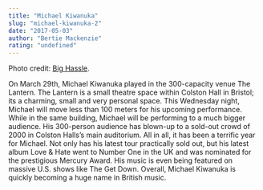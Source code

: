 ```yaml
---
title: "Michael Kiwanuka"
slug: "michael-kiwanuka-2"
date: "2017-05-03"
author: "Bertie Mackenzie"
rating: "undefined"
---
```


Photo credit: [Big Hassle](http://bighassle.com/publicity/michael-kiwanuka).

On March 29th, Michael Kiwanuka played in the 300-capacity venue The Lantern. The Lantern is a small theatre space within Colston Hall in Bristol; its a charming, small and very personal space. This Wednesday night, Michael will move less than 100 meters for his upcoming performance. While in the same building, Michael will be performing to a much bigger audience. His 300-person audience has blown-up to a sold-out crowd of 2000 in Colston Halls’s main auditorium. All in all, it has been a terrific year for Michael. Not only has his latest tour practically sold out, but his latest album Love & Hate went to Number One in the UK and was nominated for the prestigious Mercury Award. His music is even being featured on massive U.S. shows like The Get Down. Overall, Michael Kiwanuka is quickly becoming a huge name in British music.
